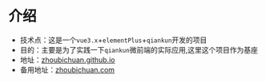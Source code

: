 # 介绍

- 技术点：这是一个`vue3.x`+`elementPlus`+`qiankun`开发的项目
- 目的：主要是为了实践一下`qiankun`微前端的实际应用,这里这个项目作为基座
- 地址：[zhoubichuan.github.io](zhoubichuan.github.io)
- 备用地址：[zhoubichuan.com](zhoubichuan.com)
